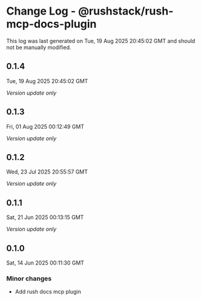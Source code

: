 # Change Log - @rushstack/rush-mcp-docs-plugin

This log was last generated on Tue, 19 Aug 2025 20:45:02 GMT and should not be manually modified.

## 0.1.4
Tue, 19 Aug 2025 20:45:02 GMT

_Version update only_

## 0.1.3
Fri, 01 Aug 2025 00:12:49 GMT

_Version update only_

## 0.1.2
Wed, 23 Jul 2025 20:55:57 GMT

_Version update only_

## 0.1.1
Sat, 21 Jun 2025 00:13:15 GMT

_Version update only_

## 0.1.0
Sat, 14 Jun 2025 00:11:30 GMT

### Minor changes

- Add rush docs mcp plugin

